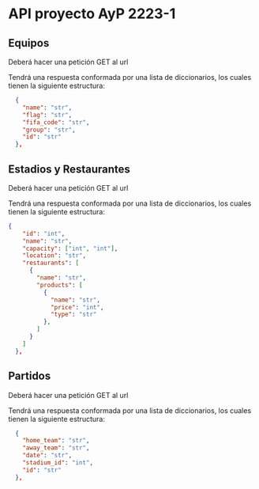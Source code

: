 # API proyecto AyP 2223-1

## Equipos

Deberá hacer una petición GET al url []()

Tendrá una respuesta conformada por una lista de diccionarios, los cuales tienen la siguiente estructura:

```json
  {
    "name": "str",
    "flag": "str",
    "fifa_code": "str",
    "group": "str",
    "id": "str"
  },
```

## Estadios y Restaurantes

Deberá hacer una petición GET al url []()

Tendrá una respuesta conformada por una lista de diccionarios, los cuales tienen la siguiente estructura:

```json
{
    "id": "int",
    "name": "str",
    "capacity": ["int", "int"],
    "location": "str",
    "restaurants": [
      {
        "name": "str",
        "products": [
          {
            "name": "str",
            "price": "int",
            "type": "str"
          },
        ]
      }
    ]
  },
```

## Partidos

Deberá hacer una petición GET al url []()

Tendrá una respuesta conformada por una lista de diccionarios, los cuales tienen la siguiente estructura:

```json
  {
    "home_team": "str",
    "away_team": "str",
    "date": "str",
    "stadium_id": "int",
    "id": "str"
  },
```
